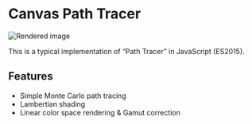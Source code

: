 # Canvas Path Tracer
![Rendered image](http://i.imgur.com/gnaJNfe.png)

This is a typical implementation of “Path Tracer” in JavaScript (ES2015).

## Features
- Simple Monte Carlo path tracing
- Lambertian shading
- Linear color space rendering & Gamut correction
